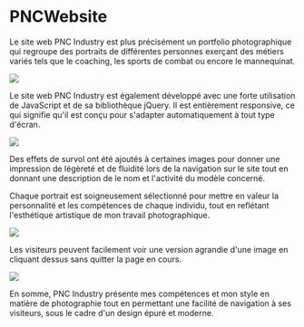 # PNCWebsite

Le site web PNC Industry est plus précisément un portfolio photographique qui regroupe des portraits de différentes personnes exerçant des métiers variés tels que le coaching, les sports de combat ou encore le mannequinat.

![](https://github.com/JCharles28/PNCWebsite/tree/main/screens/1.png?raw=true)


Le site web PNC Industry est également développé avec une forte utilisation de JavaScript et de sa bibliothèque jQuery.
Il est entièrement responsive, ce qui signifie qu'il est conçu pour s'adapter automatiquement à tout type d'écran.

![](https://github.com/JCharles28/PNCWebsite/tree/main/screens/2.png)

Des effets de survol ont été ajoutés à certaines images pour donner une impression de légèreté et de fluidité lors de la navigation sur le site tout en donnant une description de le nom et l'activité du modèle concerné.

Chaque portrait est soigneusement sélectionné pour mettre en valeur la personnalité et les compétences de chaque individu, tout en reflétant l'esthétique artistique de mon travail photographique.

![](https://github.com/JCharles28/PNCWebsite/tree/main/screens/3-2.png)

Les visiteurs peuvent facilement voir une version agrandie d'une image en cliquant dessus sans quitter la page en cours.

![](https://github.com/JCharles28/PNCWebsite/tree/main/screens/3-1.png)

En somme, PNC Industry présente mes compétences et mon style en matière de photographie tout en permettant une facilité de navigation à ses visiteurs, sous le cadre d'un design épuré et moderne.
